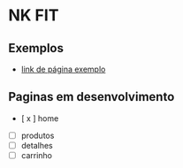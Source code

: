 # NK FIT

## Exemplos

- [link de página exemplo](https://loja.mffit.com.br)

## Paginas em desenvolvimento

- [ x ] home
- [ ] produtos
- [ ] detalhes
- [ ] carrinho